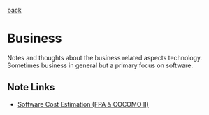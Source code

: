 [back](../README.md)

# Business

Notes and thoughts about the business related aspects technology. Sometimes business in general but a primary focus on software. 

## Note Links

- [Software Cost Estimation (FPA & COCOMO II)](./Cost-Estimation.md)